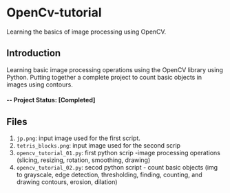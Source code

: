 # OpenCv-tutorial
Learning the basics of image processing using OpenCV.

## Introduction

Learning basic image processing operations using the OpenCV library using Python. Putting together a complete project to count basic objects in images using contours.

#### -- Project Status: [Completed]

## Files
1. ```jp.png```: input image used for the first script.  
2. ```tetris_blocks.png```: input image used for the second scrip
2. ```opencv_tutorial_01.py```: first python scrip -image processing operations (slicing, resizing, rotation, smoothing, drawing)
3. ```opencv_tutorial_02.py```: secod python script - count basic objects (img to grayscale, edge detection, thresholding, finding, counting, and drawing contours, erosion, dilation)
